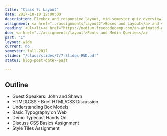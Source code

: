 ```yaml
---
title: "Class 7: Layout"
date: 2017-10-10 12:00:00
description: Flexbox and responsive layout, mid-semester quiz overview, work on Boxes and Layout assignment</a>
assignment: <a href="../assignments/layout2">Boxes and Layout</a> and <a href="../assignments/test">HTML/CSS Comprehension Mini Exam (Study Guide)</a>
reading: <ul><li><a href="https://medium.freecodecamp.com/an-animated-guide-to-flexbox-d280cf6afc35#.whn7b1cva">An Animated Guide to Flexbox</a></li><li><i>Responsive Web Design</i> - Ch. 5 Becoming Responsive</li><li><a href="https://css-tricks.com/snippets/css/a-guide-to-flexbox/">For Reference - A Complete Guide to Flexbox - CSS Tricks</a></li></ul>
due: <a href="../assignments/layout">Fonts and Media Queries</a>
part: "1"
layout: wide
current: no
semester: fall-2017
slides: "/class/slides/7/7-Slides-RWD.pdf"
status: blog-post-date--past

---
```


## Outline

* Guest Speakers: John and Shawn
* HTML&CSS - Brief HTML/CSS Discussion
* Understanding Box Models
* Basic Typography on Web
* Demo Typecast Hands On
* Discuss CSS Basics Assignment
* Style Tiles Assignment

